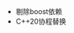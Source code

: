 <!--
 * @Author: Nana5aki
 * @Date: 2024-12-21 16:01:38
 * @LastEditors: Nana5aki
 * @LastEditTime: 2025-05-24 19:39:49
 * @FilePath: /sylar_from_nanasaki/todo.md
-->
- 剔除boost依赖
- C++20协程替换